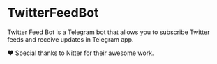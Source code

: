 # TwitterFeedBot
Twitter Feed Bot is a Telegram bot that allows you to subscribe Twitter feeds and receive updates in Telegram app.

:heart: Special thanks to Nitter for their awesome work.
